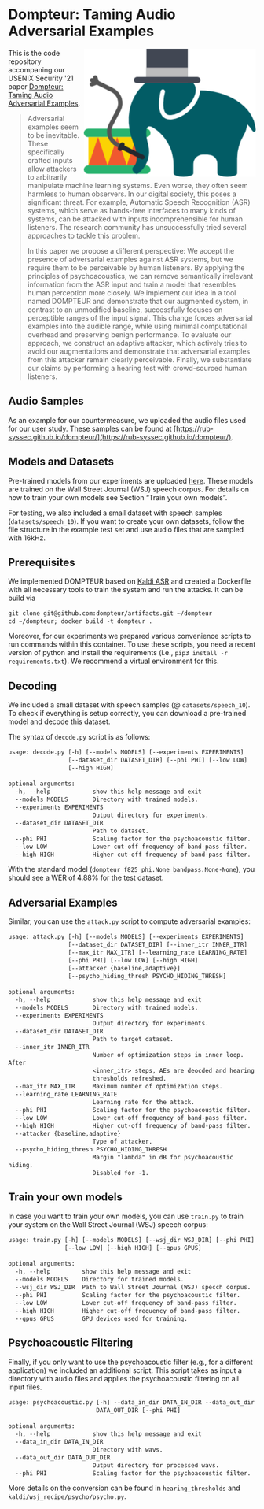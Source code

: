 # Dompteur: Taming Audio Adversarial Examples

<p>
<img align="right" width="350"  src="media/dompefant.png"> 
</p>

This is the code repository accompaning our USENIX Security '21 paper [Dompteur: Taming Audio Adversarial Examples](https://arxiv.org/abs/2102.05431).

>Adversarial examples seem to be inevitable. These specifically crafted inputs allow attackers to arbitrarily manipulate machine learning systems. Even worse, they often seem harmless to human observers. In our digital society, this poses a significant threat. For example, Automatic Speech Recognition (ASR) systems, which serve as hands-free interfaces to many kinds of systems, can be attacked with inputs incomprehensible for human listeners. The research community has unsuccessfully tried several approaches to tackle this problem.
>
> In this paper we propose a different perspective: We accept the presence of adversarial examples against ASR systems, but we require them to be perceivable by human listeners. By applying the principles of psychoacoustics, we can remove semantically irrelevant information from the ASR input and train a model that resembles human perception more closely. We implement our idea in a tool named DOMPTEUR and demonstrate that our augmented system, in contrast to an unmodified baseline, successfully focuses on perceptible ranges of the input signal. This change forces adversarial examples into the audible range, while using minimal computational overhead and preserving benign performance. To evaluate our approach, we construct an adaptive attacker, which actively tries to avoid our augmentations and demonstrate that adversarial examples from this attacker remain clearly perceivable. Finally, we substantiate our claims by performing a hearing test with crowd-sourced human listeners.

## Audio Samples

As an example for our countermeasure, we uploaded the audio files used for our user study. These samples can be found at [https://rub-syssec.github.io/dompteur/](https://rub-syssec.github.io/dompteur/).

## Models and Datasets

Pre-trained models from our experiments are uploaded [here](https://drive.google.com/drive/folders/1MA8e_NRaOycCd9EgHKIFiT5MhVa0zeQO?usp=sharing). These models are trained on the Wall Street Journal (WSJ) speech corpus. For details on how to train your own models see Section “Train your own models”.

For testing, we also included a small dataset with speech samples (`datasets/speech_10`). If you want to create your own datasets, follow the file structure in the example test set and use audio files that are sampled with 16kHz.

## Prerequisites

We implemented DOMPTEUR based on [Kaldi ASR](https://kaldi-asr.org) and created a Dockerfile with all necessary tools to train the system and run the attacks. It can be build via

```
git clone git@github.com:dompteur/artifacts.git ~/dompteur
cd ~/dompteur; docker build -t dompteur .
```

Moreover, for our experiments we prepared various convenience scripts to run commands within this container. To use these scripts, you need a recent version of python and install the requirements (i.e., `pip3 install -r requirements.txt`). We recommend a virtual environment for this.


## Decoding

We included a small dataset with speech samples (@ `datasets/speech_10`). To check if everything is setup correctly, you can download a pre-trained model and decode this dataset.

The syntax of `decode.py` script is as follows:

```
usage: decode.py [-h] [--models MODELS] [--experiments EXPERIMENTS]
                 [--dataset_dir DATASET_DIR] [--phi PHI] [--low LOW]
                 [--high HIGH]

optional arguments:
  -h, --help            show this help message and exit
  --models MODELS       Directory with trained models.
  --experiments EXPERIMENTS
                        Output directory for experiments.
  --dataset_dir DATASET_DIR
                        Path to dataset.
  --phi PHI             Scaling factor for the psychoacoustic filter.
  --low LOW             Lower cut-off frequency of band-pass filter.
  --high HIGH           Higher cut-off frequency of band-pass filter.
```

With the standard model (`dompteur_f825_phi.None_bandpass.None-None`), you should see a WER of 4.88% for the test dataset.

## Adversarial Examples

Similar, you can use the `attack.py` script to compute adversarial examples: 

```
usage: attack.py [-h] [--models MODELS] [--experiments EXPERIMENTS]
                 [--dataset_dir DATASET_DIR] [--inner_itr INNER_ITR]
                 [--max_itr MAX_ITR] [--learning_rate LEARNING_RATE]
                 [--phi PHI] [--low LOW] [--high HIGH]
                 [--attacker {baseline,adaptive}]
                 [--psycho_hiding_thresh PSYCHO_HIDING_THRESH]

optional arguments:
  -h, --help            show this help message and exit
  --models MODELS       Directory with trained models.
  --experiments EXPERIMENTS
                        Output directory for experiments.
  --dataset_dir DATASET_DIR
                        Path to target dataset.
  --inner_itr INNER_ITR
                        Number of optimization steps in inner loop. After
                        <inner_itr> steps, AEs are deocded and hearing
                        thresholds refreshed.
  --max_itr MAX_ITR     Maximum number of optimization steps.
  --learning_rate LEARNING_RATE
                        Learning rate for the attack.
  --phi PHI             Scaling factor for the psychoacoustic filter.
  --low LOW             Lower cut-off frequency of band-pass filter.
  --high HIGH           Higher cut-off frequency of band-pass filter.
  --attacker {baseline,adaptive}
                        Type of attacker.
  --psycho_hiding_thresh PSYCHO_HIDING_THRESH
                        Margin "lambda" in dB for psychoacoustic hiding.
                        Disabled for -1.
```

## Train your own models

In case you want to train your own models, you can use `train.py` to train your system on the Wall Street Journal (WSJ) speech corpus:

```
usage: train.py [-h] [--models MODELS] [--wsj_dir WSJ_DIR] [--phi PHI]
                [--low LOW] [--high HIGH] [--gpus GPUS]

optional arguments:
  -h, --help         show this help message and exit
  --models MODELS    Directory for trained models.
  --wsj_dir WSJ_DIR  Path to Wall Street Journal (WSJ) specch corpus.
  --phi PHI          Scaling factor for the psychoacoustic filter.
  --low LOW          Lower cut-off frequency of band-pass filter.
  --high HIGH        Higher cut-off frequency of band-pass filter.
  --gpus GPUS        GPU devices used for training.
```

## Psychoacoustic Filtering

Finally, if you only want to use the psychoacoustic filter (e.g., for a different application) we included an additional script. This script takes as input a directory with audio files and applies the psychoacoustic filtering on all input files.

```
usage: psychoacoustic.py [-h] --data_in_dir DATA_IN_DIR --data_out_dir
                         DATA_OUT_DIR [--phi PHI]

optional arguments:
  -h, --help            show this help message and exit
  --data_in_dir DATA_IN_DIR
                        Directory with wavs.
  --data_out_dir DATA_OUT_DIR
                        Output directory for processed wavs.
  --phi PHI             Scaling factor for the psychoacoustic filter.
```

More details on the conversion can be found in `hearing_thresholds` and `kaldi/wsj_recipe/psycho/psycho.py`.